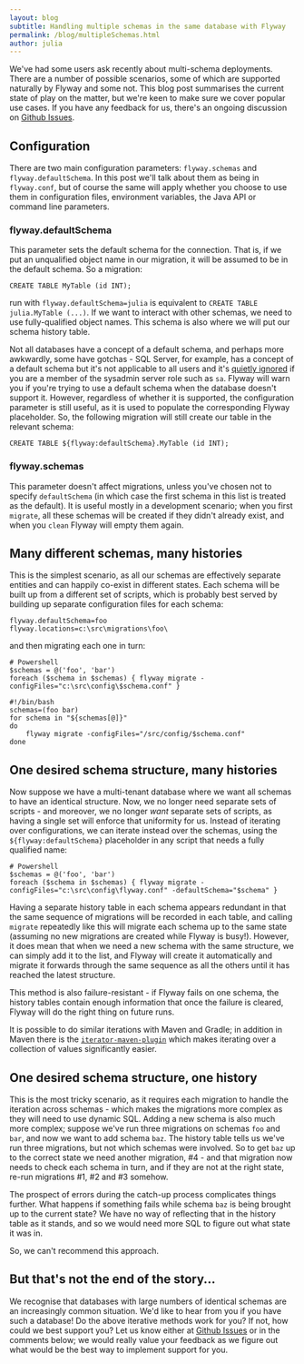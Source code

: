 ```yaml
---
layout: blog
subtitle: Handling multiple schemas in the same database with Flyway
permalink: /blog/multipleSchemas.html
author: julia
---
```


We've had some users ask recently about multi-schema deployments. There are a number of possible scenarios, some
of which are supported naturally by Flyway and some not. This blog post summarises the current state of play
on the matter, but we're keen to make sure we cover popular use cases. If you have any feedback for us, 
there's an ongoing discussion on [Github Issues](https://github.com/flyway/flyway/issues/2995).

## Configuration

There are two main configuration parameters: `flyway.schemas` and `flyway.defaultSchema`. In this post we'll talk
about them as being in `flyway.conf`, but of course the same will apply whether you choose to use them in configuration
files, environment variables, the Java API or command line parameters.

### flyway.defaultSchema

This parameter sets the default schema for the connection. That is, if we put an unqualified object name in our 
migration, it will be assumed to be in the default schema. So a migration:

```
CREATE TABLE MyTable (id INT);
```

run with `flyway.defaultSchema=julia` is equivalent to `CREATE TABLE julia.MyTable (...)`. If we want to interact
with other schemas, we need to use fully-qualified object names. This schema is also where we will put our 
schema history table.

Not all databases have a concept of a default schema, and perhaps more awkwardly, some have gotchas - SQL Server,
for example, has a concept of a default schema but it's not applicable to all users and it's 
[quietly ignored](https://docs.microsoft.com/en-us/sql/t-sql/statements/alter-user-transact-sql?redirectedfrom=MSDN&view=sql-server-ver15) 
if you are a member of the sysadmin server role such as `sa`. Flyway will warn you if you're trying to use
a default schema when the database doesn't support it. However, regardless of whether it is supported,
the configuration parameter is still useful, as it is used 
to populate the corresponding Flyway placeholder.
So, the following migration will still create our table in the relevant schema:

```
CREATE TABLE ${flyway:defaultSchema}.MyTable (id INT);
```

### flyway.schemas

This parameter doesn't affect migrations, unless you've chosen not to specify `defaultSchema` (in which case the first 
schema in this list is treated as the default). It is useful mostly in a development scenario; when you first `migrate`,
all these schemas will be created if they didn't already exist, and when you `clean` Flyway will empty them again.

## Many different schemas, many histories

This is the simplest scenario, as all our schemas are effectively separate entities and can happily co-exist in different
states. Each schema will be built up from a different set of scripts, which is probably best served by building up
separate configuration files for each schema:

```
flyway.defaultSchema=foo
flyway.locations=c:\src\migrations\foo\
```

and then migrating each one in turn:

```
# Powershell
$schemas = @('foo', 'bar')
foreach ($schema in $schemas) { flyway migrate -configFiles="c:\src\config\$schema.conf" }
```

```
#!/bin/bash
schemas=(foo bar)
for schema in "${schemas[@]}"
do
    flyway migrate -configFiles="/src/config/$schema.conf" 
done
```

## One desired schema structure, many histories

Now suppose we have a multi-tenant database where we want all schemas to have an identical structure. Now, we no longer
need separate sets of scripts - and moreover, we no longer *want* separate sets of scripts, as having a single set will
enforce that uniformity for us. Instead of iterating over configurations, we can iterate instead over the schemas,
using the `${flyway:defaultSchema}` placeholder in any script that needs a fully qualified name:

```
# Powershell
$schemas = @('foo', 'bar')
foreach ($schema in $schemas) { flyway migrate -configFiles="c:\src\config\flyway.conf" -defaultSchema="$schema" }
```

Having a separate history table in each schema appears redundant in that the same sequence of migrations will be
recorded in each table, and calling `migrate` repeatedly like this will migrate each schema up to the same state
(assuming no new migrations are created while Flyway is busy!). However, it does mean that when we need a new
schema with the same structure, we can simply add it
to the list, and Flyway will create it automatically and migrate it forwards through the same sequence as all the
others until it has reached the latest structure.

This method is also failure-resistant - if Flyway fails on one schema, the history tables contain enough information
that once the failure is cleared, Flyway will do the right thing on future runs.  

It is possible to do similar iterations with Maven and Gradle; in addition in Maven there is the 
[`iterator-maven-plugin`](https://github.com/khmarbaise/iterator-maven-plugin) which makes iterating over a collection 
of values significantly easier.

## One desired schema structure, one history

This is the most tricky scenario, as it requires each migration to handle the iteration across schemas - which makes
the migrations more complex as they will need to use dynamic SQL. Adding a new schema is also much more complex;
suppose we've run three migrations on schemas `foo` and `bar`, and now we want to add schema `baz`. The history table
tells us we've run three migrations, but not which schemas were involved. So to get `baz` up to the correct state
we need another migration, #4 - and that migration now needs to check each schema in turn, and if they are not at the
right state, re-run migrations #1, #2 and #3 somehow. 

The prospect of errors during the catch-up process complicates things further. What happens if something fails
while schema `baz` is being brought up to the current state? We have no way of reflecting that in the history table as 
it stands, and so we would need more SQL to figure out what state it was in. 

So, we can't recommend this approach.

## But that's not the end of the story...

We recognise that databases with large numbers of identical schemas are an increasingly common situation. We'd like
to hear from you if you have such a database! Do the above iterative methods work for you? If not, how could we
best support you? Let us know either at [Github Issues](https://github.com/flyway/flyway/issues/2995) or in the comments
below; we would really value your feedback as we figure out what would be the best way to implement support for you.